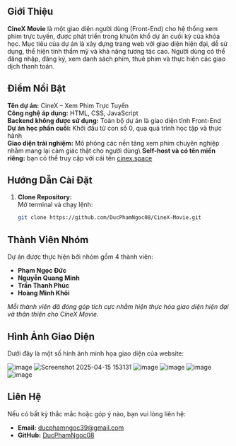 ## Giới Thiệu

**CineX Movie** là một giao diện người dùng (Front-End) cho hệ thống xem phim trực tuyến, được phát triển trong khuôn khổ dự án cuối kỳ của khóa học. Mục tiêu của dự án là xây dựng trang web với giao diện hiện đại, dễ sử dụng, thể hiện tính thẩm mỹ và khả năng tương tác cao. Người dùng có thể đăng nhập, đăng ký, xem danh sách phim, thuê phim và thực hiện các giao dịch thanh toán.

## Điểm Nổi Bật
**Tên dự án:** CineX – Xem Phim Trực Tuyến  
**Công nghệ áp dụng:** HTML, CSS, JavaScript  
**Backend không được sử dụng:** Toàn bộ dự án là giao diện tĩnh Front-End  
**Dự án học phần cuối:** Khởi đầu từ con số 0, qua quá trình học tập và thực hành  
**Giao diện trải nghiệm:** Mô phỏng các nền tảng xem phim chuyên nghiệp nhằm mang lại cảm giác thật cho người dùng\\
**Self-host và có tên miền riêng:** bạn có thể truy cập với cái tên [cinex.space](https://cinex.space/)

## Hướng Dẫn Cài Đặt

1. **Clone Repository:**  
   Mở terminal và chạy lệnh:  
   ```bash
   git clone https://github.com/DucPhamNgoc08/CineX-Movie.git


## Thành Viên Nhóm

Dự án được thực hiện bởi nhóm gồm 4 thành viên:
- **Phạm Ngọc Đức**
- **Nguyễn Quang Minh**
- **Trần Thanh Phúc**
- **Hoàng Minh Khôi**

*Mỗi thành viên đã đóng góp tích cực nhằm hiện thực hóa giao diện hiện đại và thân thiện cho CineX Movie.*
## Hình Ảnh Giao Diện

Dưới đây là một số hình ảnh minh họa giao diện của website:

![image](https://github.com/user-attachments/assets/b9a620cf-c02a-42f9-9667-d571463e7533)
![Screenshot 2025-04-15 153131](https://github.com/user-attachments/assets/c6c37c14-e000-4b07-8ad4-720da0ab2d68)
![image](https://github.com/user-attachments/assets/e756a6c2-72f4-43f7-8b9f-d327c53d28ba)
![image](https://github.com/user-attachments/assets/879965ea-d095-41ed-ba0d-691fdf182ffc)
![image](https://github.com/user-attachments/assets/69d992b0-4883-41dd-be22-d1789f05163a)
![image](https://github.com/user-attachments/assets/9f588d60-fb6a-4e55-8231-26d8a3e9a4fa)

## Liên Hệ

Nếu có bất kỳ thắc mắc hoặc góp ý nào, bạn vui lòng liên hệ:
- **Email:** [ducphamngoc39@gmail.com](mailto:your-email@example.com)
- **GitHub:** [DucPhamNgoc08](https://github.com/DucPhamNgoc08)

